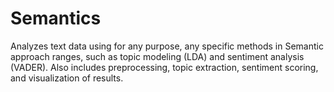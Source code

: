 # Semantics
Analyzes text data using for any purpose, any specific methods in Semantic approach ranges, such as topic modeling (LDA) and sentiment analysis (VADER). Also includes preprocessing, topic extraction, sentiment scoring, and visualization of results.
